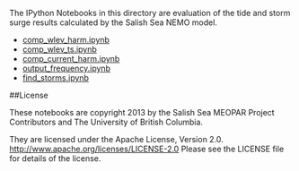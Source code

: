 The IPython Notebooks in this directory are evaluation of the
tide and storm surge results calculated by the Salish Sea NEMO model.

* [comp_wlev_harm.ipynb](http://nbviewer.ipython.org/urls/bitbucket.org/salishsea/tools/raw/tip/compare_tides/comp_wlev_harm.ipynb)
* [comp_wlev_ts.ipynb](http://nbviewer.ipython.org/urls/bitbucket.org/salishsea/tools/raw/tip/compare_tides/comp_wlev_ts.ipynb)
* [comp_current_harm.ipynb](http://nbviewer.ipython.org/urls/bitbucket.org/salishsea/tools/raw/tip/compare_tides/comp_current_harm.ipynb)
* [output_frequency.ipynb](http://nbviewer.ipython.org/urls/bitbucket.org/salishsea/tools/raw/tip/compare_tides/output_frequency.ipynb)
* [find_storms.ipynb](http://nbviewer.ipython.org/urls/bitbucket.org/salishsea/tools/raw/tip/compare_tides/find_storms.ipynb)

##License

These notebooks are copyright 2013
by the Salish Sea MEOPAR Project Contributors
and The University of British Columbia.

They are licensed under the Apache License, Version 2.0.
http://www.apache.org/licenses/LICENSE-2.0
Please see the LICENSE file for details of the license.

